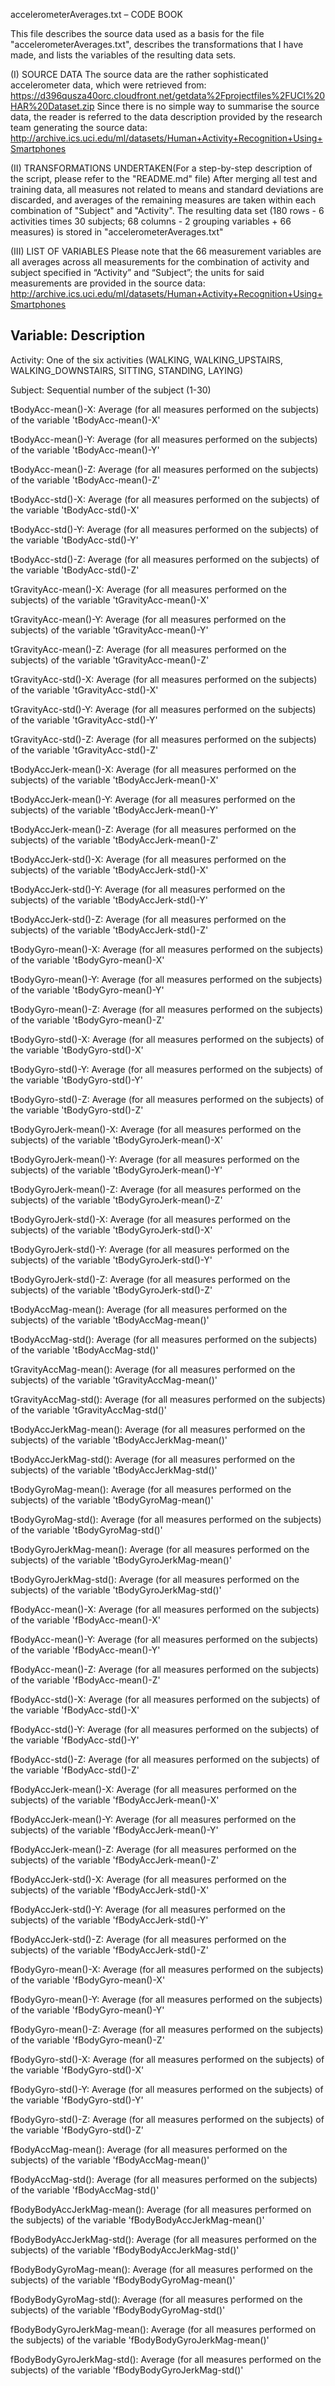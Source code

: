 accelerometerAverages.txt – CODE BOOK

This file describes the source data used as a basis for the file "accelerometerAverages.txt", describes the transformations that I have made, and lists the variables of the resulting data sets.

(I)	SOURCE DATA
The source data are the rather sophisticated accelerometer data, which were retrieved from:
https://d396qusza40orc.cloudfront.net/getdata%2Fprojectfiles%2FUCI%20HAR%20Dataset.zip
Since there is no simple way to summarise the source data, the reader is referred to the data description provided by the research team generating the source data:
http://archive.ics.uci.edu/ml/datasets/Human+Activity+Recognition+Using+Smartphones

(II)	TRANSFORMATIONS UNDERTAKEN(For a step-by-step description of the script, please refer to the "README.md" file)
After merging all test and training data, all measures not related to means and standard deviations are discarded, and averages of the remaining measures are taken within each combination of "Subject" and "Activity".
The resulting data set (180 rows - 6 activities times 30 subjects; 68 columns - 2 grouping variables + 66 measures) is stored in "accelerometerAverages.txt"

(III)	LIST OF VARIABLES
Please note that the 66 measurement variables are all averages across all measurements for the combination of activity and subject specified in “Activity” and “Subject”; the units for said measurements are provided in the source data:
http://archive.ics.uci.edu/ml/datasets/Human+Activity+Recognition+Using+Smartphones

Variable:	Description
--------------------------------------------------------------------------------------------------------------------------------------
Activity:	One of the six activities (WALKING, WALKING_UPSTAIRS, WALKING_DOWNSTAIRS, SITTING, STANDING, LAYING)

Subject: Sequential number of the subject (1-30)

tBodyAcc-mean()-X: Average (for all measures performed on the subjects) of the variable 'tBodyAcc-mean()-X'

tBodyAcc-mean()-Y: Average (for all measures performed on the subjects) of the variable 'tBodyAcc-mean()-Y'

tBodyAcc-mean()-Z: Average (for all measures performed on the subjects) of the variable 'tBodyAcc-mean()-Z'

tBodyAcc-std()-X: Average (for all measures performed on the subjects) of the variable 'tBodyAcc-std()-X'

tBodyAcc-std()-Y: Average (for all measures performed on the subjects) of the variable 'tBodyAcc-std()-Y'

tBodyAcc-std()-Z: Average (for all measures performed on the subjects) of the variable 'tBodyAcc-std()-Z'

tGravityAcc-mean()-X: Average (for all measures performed on the subjects) of the variable 'tGravityAcc-mean()-X'

tGravityAcc-mean()-Y: Average (for all measures performed on the subjects) of the variable 'tGravityAcc-mean()-Y'

tGravityAcc-mean()-Z: Average (for all measures performed on the subjects) of the variable 'tGravityAcc-mean()-Z'

tGravityAcc-std()-X: Average (for all measures performed on the subjects) of the variable 'tGravityAcc-std()-X'

tGravityAcc-std()-Y: Average (for all measures performed on the subjects) of the variable 'tGravityAcc-std()-Y'

tGravityAcc-std()-Z: Average (for all measures performed on the subjects) of the variable 'tGravityAcc-std()-Z'

tBodyAccJerk-mean()-X: Average (for all measures performed on the subjects) of the variable 'tBodyAccJerk-mean()-X'

tBodyAccJerk-mean()-Y: Average (for all measures performed on the subjects) of the variable 'tBodyAccJerk-mean()-Y'

tBodyAccJerk-mean()-Z: Average (for all measures performed on the subjects) of the variable 'tBodyAccJerk-mean()-Z'

tBodyAccJerk-std()-X: Average (for all measures performed on the subjects) of the variable 'tBodyAccJerk-std()-X'

tBodyAccJerk-std()-Y: Average (for all measures performed on the subjects) of the variable 'tBodyAccJerk-std()-Y'

tBodyAccJerk-std()-Z: Average (for all measures performed on the subjects) of the variable 'tBodyAccJerk-std()-Z'

tBodyGyro-mean()-X: Average (for all measures performed on the subjects) of the variable 'tBodyGyro-mean()-X'

tBodyGyro-mean()-Y: Average (for all measures performed on the subjects) of the variable 'tBodyGyro-mean()-Y'

tBodyGyro-mean()-Z: Average (for all measures performed on the subjects) of the variable 'tBodyGyro-mean()-Z'

tBodyGyro-std()-X: Average (for all measures performed on the subjects) of the variable 'tBodyGyro-std()-X'

tBodyGyro-std()-Y: Average (for all measures performed on the subjects) of the variable 'tBodyGyro-std()-Y'

tBodyGyro-std()-Z: Average (for all measures performed on the subjects) of the variable 'tBodyGyro-std()-Z'

tBodyGyroJerk-mean()-X: Average (for all measures performed on the subjects) of the variable 'tBodyGyroJerk-mean()-X'

tBodyGyroJerk-mean()-Y: Average (for all measures performed on the subjects) of the variable 'tBodyGyroJerk-mean()-Y'

tBodyGyroJerk-mean()-Z: Average (for all measures performed on the subjects) of the variable 'tBodyGyroJerk-mean()-Z'

tBodyGyroJerk-std()-X: Average (for all measures performed on the subjects) of the variable 'tBodyGyroJerk-std()-X'

tBodyGyroJerk-std()-Y: Average (for all measures performed on the subjects) of the variable 'tBodyGyroJerk-std()-Y'

tBodyGyroJerk-std()-Z: Average (for all measures performed on the subjects) of the variable 'tBodyGyroJerk-std()-Z'

tBodyAccMag-mean(): Average (for all measures performed on the subjects) of the variable 'tBodyAccMag-mean()'

tBodyAccMag-std(): Average (for all measures performed on the subjects) of the variable 'tBodyAccMag-std()'

tGravityAccMag-mean(): Average (for all measures performed on the subjects) of the variable 'tGravityAccMag-mean()'

tGravityAccMag-std(): Average (for all measures performed on the subjects) of the variable 'tGravityAccMag-std()'

tBodyAccJerkMag-mean(): Average (for all measures performed on the subjects) of the variable 'tBodyAccJerkMag-mean()'

tBodyAccJerkMag-std(): Average (for all measures performed on the subjects) of the variable 'tBodyAccJerkMag-std()'

tBodyGyroMag-mean(): Average (for all measures performed on the subjects) of the variable 'tBodyGyroMag-mean()'

tBodyGyroMag-std(): Average (for all measures performed on the subjects) of the variable 'tBodyGyroMag-std()'

tBodyGyroJerkMag-mean(): Average (for all measures performed on the subjects) of the variable 'tBodyGyroJerkMag-mean()'

tBodyGyroJerkMag-std(): Average (for all measures performed on the subjects) of the variable 'tBodyGyroJerkMag-std()'

fBodyAcc-mean()-X: Average (for all measures performed on the subjects) of the variable 'fBodyAcc-mean()-X'

fBodyAcc-mean()-Y: Average (for all measures performed on the subjects) of the variable 'fBodyAcc-mean()-Y'

fBodyAcc-mean()-Z: Average (for all measures performed on the subjects) of the variable 'fBodyAcc-mean()-Z'

fBodyAcc-std()-X: Average (for all measures performed on the subjects) of the variable 'fBodyAcc-std()-X'

fBodyAcc-std()-Y: Average (for all measures performed on the subjects) of the variable 'fBodyAcc-std()-Y'

fBodyAcc-std()-Z: Average (for all measures performed on the subjects) of the variable 'fBodyAcc-std()-Z'

fBodyAccJerk-mean()-X: Average (for all measures performed on the subjects) of the variable 'fBodyAccJerk-mean()-X'

fBodyAccJerk-mean()-Y: Average (for all measures performed on the subjects) of the variable 'fBodyAccJerk-mean()-Y'

fBodyAccJerk-mean()-Z: Average (for all measures performed on the subjects) of the variable 'fBodyAccJerk-mean()-Z'

fBodyAccJerk-std()-X: Average (for all measures performed on the subjects) of the variable 'fBodyAccJerk-std()-X'

fBodyAccJerk-std()-Y: Average (for all measures performed on the subjects) of the variable 'fBodyAccJerk-std()-Y'

fBodyAccJerk-std()-Z: Average (for all measures performed on the subjects) of the variable 'fBodyAccJerk-std()-Z'

fBodyGyro-mean()-X: Average (for all measures performed on the subjects) of the variable 'fBodyGyro-mean()-X'

fBodyGyro-mean()-Y: Average (for all measures performed on the subjects) of the variable 'fBodyGyro-mean()-Y'

fBodyGyro-mean()-Z: Average (for all measures performed on the subjects) of the variable 'fBodyGyro-mean()-Z'

fBodyGyro-std()-X: Average (for all measures performed on the subjects) of the variable 'fBodyGyro-std()-X'

fBodyGyro-std()-Y: Average (for all measures performed on the subjects) of the variable 'fBodyGyro-std()-Y'

fBodyGyro-std()-Z: Average (for all measures performed on the subjects) of the variable 'fBodyGyro-std()-Z'

fBodyAccMag-mean(): Average (for all measures performed on the subjects) of the variable 'fBodyAccMag-mean()'

fBodyAccMag-std(): Average (for all measures performed on the subjects) of the variable 'fBodyAccMag-std()'

fBodyBodyAccJerkMag-mean(): Average (for all measures performed on the subjects) of the variable 'fBodyBodyAccJerkMag-mean()'

fBodyBodyAccJerkMag-std(): Average (for all measures performed on the subjects) of the variable 'fBodyBodyAccJerkMag-std()'

fBodyBodyGyroMag-mean(): Average (for all measures performed on the subjects) of the variable 'fBodyBodyGyroMag-mean()'

fBodyBodyGyroMag-std(): Average (for all measures performed on the subjects) of the variable 'fBodyBodyGyroMag-std()'

fBodyBodyGyroJerkMag-mean(): Average (for all measures performed on the subjects) of the variable 'fBodyBodyGyroJerkMag-mean()'

fBodyBodyGyroJerkMag-std(): Average (for all measures performed on the subjects) of the variable 'fBodyBodyGyroJerkMag-std()'
